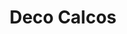 ---
title: "Deco Calcos"
url: /ciudad-autonoma-de-buenos-aires/deco-calcos/
shop: piezas de automóviles
---